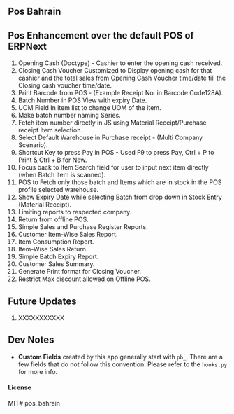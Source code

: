 ## Pos Bahrain

## Pos Enhancement over the default POS of ERPNext

  1. Opening Cash (Doctype) - Cashier to enter the opening cash received.
  2. Closing Cash Voucher Customized to Display opening cash for that cashier and the total sales from Opening Cash Voucher time/date till the Closing cash voucher time/date.
  3. Print Barcode from POS - (Example Receipt No. in Barcode Code128A).
  4. Batch Number in POS View with expiry Date.
  5. UOM Field In item list to change UOM of the item.
  6. Make batch number naming Series.
  7. Fetch item number directly in JS using Material Receipt/Purchase receipt Item selection.
  8. Select Default Warehouse in Purchase receipt - (Multi Company Scenario).
  9. Shortcut Key to press Pay in POS - Used F9 to press Pay, Ctrl + P to Print & Ctrl + B for New.
  10. Focus back to Item Search field for user to input next item directly (when Batch item is scanned).
  11. POS to Fetch only those batch and Items which are in stock in the POS profile selected warehouse.
  12. Show Expiry Date while selecting Batch from drop down in Stock Entry (Material Receipt).
  13. Limiting reports to respected company.
  14. Return from offline POS.
  15. Simple Sales and Purchase Register Reports.
  16. Customer Item-Wise Sales Report.
  17. Item Consumption Report.
  18. Item-Wise Sales Return.
  19. Simple Batch Expiry Report.
  20. Customer Sales Summary.
  21. Generate Print format for Closing Voucher.
  22. Restrict Max discount allowed on Offline POS.

## Future Updates
  1. XXXXXXXXXXX


## Dev Notes

- **Custom Fields** created by this app generally start with `pb_`. There are a few fields that do not follow this convention. Please refer to the `hooks.py` for more info.

#### License

MIT# pos_bahrain
